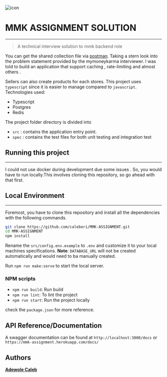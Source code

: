 ![icon](https://www.mymoneykarma.com/assets/img/logo-light.png)
# MMK ASSIGNMENT SOLUTION
---
> A technical interview solution to mmk backend role
> 
You can get the shared collection file via [postman](https://www.getpostman.com/collections/04990c94f1aa44edae01).
Taking a stern look into the problem statement provided by the mymoneykarma interviewer. I was told to build an application that support caching , rate-limiting and almost others .

Sellers can also create products for each stores.
This project uses `typescript` since it is easier to manage compared to `javascript`.
Technologies used:

- Typescript
- Postgres
- Redis

The project folder directory is divided into

- `src` : contains the application entry point.
- `spec` : contains the test files for both unit testing and integration test 

## Running this project
---
I could not use docker during development due some issues . So, you would have to run locally.This involves cloning this repository, so go ahead with that first.

## Local Environment
---
Foremost, you have to clone this repository and install all the dependencies with the following commands.
```bash
git clone https://github.com/caleberi/MMK-ASSIGNMENT.git
cd MMK-ASSIGNMENT
npm install

```
Rename the `src/config.env.example` to `.env` and customize it to your local machines specifications.
**Note**: `DATABASE_URL` will not be created automatically and would need to ba manually created.

Run `npm run make:serve` to start the local server.

### NPM scripts

- `npm run build`: Run build
- `npm run lint`: To  lint the project
- `npm run start`: Run the project locally

check the `package.json` for more reference.
## API Reference/Documentation
A swagger documentation can be found at `http://localhost:3000/docs` or `https://mmk-assignment.herokuapp.com/docs/`
## Authors

**[Adewole Caleb](https://github.com/caleberi)**
        
